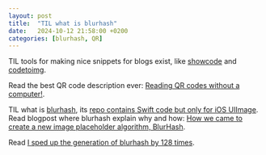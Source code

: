 ```yaml
---
layout: post
title:  "TIL what is blurhash"
date:   2024-10-12 21:58:00 +0200
categories: [blurhash, QR]
---
```

TIL tools for making nice snippets for blogs exist, like [showcode](https://showcode.app) and [codetoimg](https://codetoimg.com).

Read the best QR code description ever: [Reading QR codes without a computer!](https://qr.blinry.org).

TIL what is [blurhash](https://blurha.sh), its [repo contains Swift code but only for iOS UIImage](https://github.com/woltapp/blurhash/tree/master/Swift). Read blogpost where blurhash explain why and how: [How we came to create a new image placeholder algorithm, BlurHash](https://careers.wolt.com/en/blog/tech/how-we-came-to-create-a-new-image-placeholder-algorithm-blurhash).

Read [I sped up the generation of blurhash by 128 times](https://habr.com/ru/articles/850114/).
